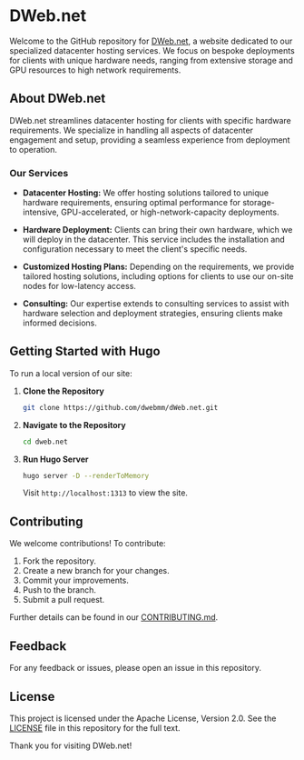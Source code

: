 # DWeb.net

Welcome to the GitHub repository for [DWeb.net](https://dweb.net), a website dedicated to our specialized datacenter hosting services. We focus on bespoke deployments for clients with unique hardware needs, ranging from extensive storage and GPU resources to high network requirements.

## About DWeb.net

DWeb.net streamlines datacenter hosting for clients with specific hardware requirements. We specialize in handling all aspects of datacenter engagement and setup, providing a seamless experience from deployment to operation.

### Our Services

- **Datacenter Hosting:** We offer hosting solutions tailored to unique hardware requirements, ensuring optimal performance for storage-intensive, GPU-accelerated, or high-network-capacity deployments.

- **Hardware Deployment:** Clients can bring their own hardware, which we will deploy in the datacenter. This service includes the installation and configuration necessary to meet the client's specific needs.

- **Customized Hosting Plans:** Depending on the requirements, we provide tailored hosting solutions, including options for clients to use our on-site nodes for low-latency access.

- **Consulting:** Our expertise extends to consulting services to assist with hardware selection and deployment strategies, ensuring clients make informed decisions.

## Getting Started with Hugo

To run a local version of our site:

1. **Clone the Repository**

   ```bash
   git clone https://github.com/dwebmm/dWeb.net.git
   ```

2. **Navigate to the Repository**

   ```bash
   cd dweb.net
   ```

3. **Run Hugo Server**

   ```bash
   hugo server -D --renderToMemory
   ```

   Visit `http://localhost:1313` to view the site.

## Contributing

We welcome contributions! To contribute:

1. Fork the repository.
2. Create a new branch for your changes.
3. Commit your improvements.
4. Push to the branch.
5. Submit a pull request.

Further details can be found in our [CONTRIBUTING.md](CONTRIBUTING.md).

## Feedback

For any feedback or issues, please open an issue in this repository.

## License

This project is licensed under the Apache License, Version 2.0. See the [LICENSE](LICENSE) file in this repository for the full text.

Thank you for visiting DWeb.net!
